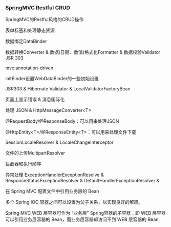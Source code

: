 ### SpringMVC Restful CRUD

SpringMVC的Restful风格的CRUD操作

表单标签和处理静态资源

数据绑定DataBinder

数据转换Converter &amp; 数据(日期、数值)格式化Formatter &amp; 数据校验Validator JSR 303

mvc:annotation-driven

initBinder设置WebDataBinder的一些初始设置

JSR303 &amp; Hibernate Validator &amp; LocalValidatorFactoryBean

页面上显示错误 &amp; 消息国际化

处理 JSON &amp; HttpMessageConverter&lt;T&gt;

@RequestBody/@ResponseBody：可以用来处理JSON

@HttpEntity&lt;T&gt;/@ResponseEntity&lt;T&gt;：可以用来处理文件下载

SessionLocaleResolver &amp; LocaleChangeInterceptor 

文件的上传MultipartResolver

拦截器和执行顺序

异常处理
ExceptionHandlerExceptionResolve &amp; 
ResponseStatusExceptionResolver &amp; 
DefaultHandlerExceptionResolver &amp; 

在 Spring MVC 配置文件中引用业务层的 Bean

多个 Spring IOC 容器之间可以设置为父子关系，以实现良好的解耦。

Spring MVC WEB 层容器可作为 “业务层” Spring容器的子容器：即 WEB 层容器可以引用业务层容器的 Bean，而业务层容器却访问不到 WEB 层容器的 Bean

